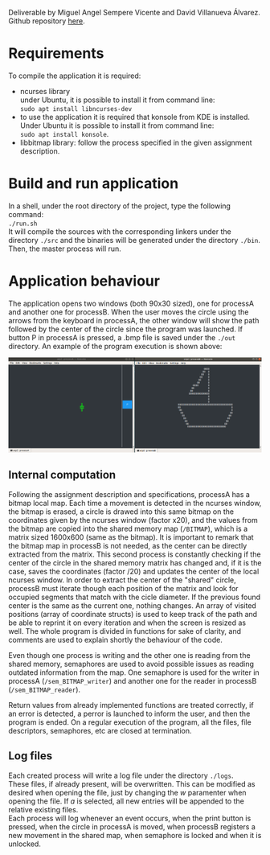 Deliverable by Miguel Angel Sempere Vicente and David Villanueva Álvarez.
Github repository [here](https://github.com/scoobygalleta/arp2/).

# Requirements
To compile the application it is required:
* ncurses library  
  under Ubuntu, it is possible to install it from command line:  
  `sudo apt install libncurses-dev`
* to use the application it is required that konsole from KDE is installed.  
  Under Ubuntu it is possible to install it from command line:  
  `sudo apt install konsole`.
* libbitmap library: follow the process specified in the given assignment description.

# Build and run application
In a shell, under the root directory of the project, type the following command:  
`./run.sh`  
It will compile the sources with the corresponding linkers under the directory `./src` and the binaries will be generated under the directory `./bin`. Then, the master process will run.

# Application behaviour
The application opens two windows (both 90x30 sized), one for processA and another one for processB. When the user moves the circle using the arrows from the keyboard in processA, the other window will show the path followed by the center of the circle since the program was launched. If button P in processA is pressed, a .bmp file is saved under the `./out` directory. An example of the program execution is shown above:

<img title="Execution Test" src="./out/test.png"/>

## Internal computation

Following the assignment description and specifications, processA has a bitmap local map. Each time a movement is detected in the ncurses window, the bitmap is erased, a circle is drawed into this same bitmap on the coordinates given by the ncurses window (factor x20), and the values from the bitmap are copied into the shared memory map (`/BITMAP`), which is a matrix sized 1600x600 (same as the bitmap). It is important to remark that the bitmap map in processB is not needed, as the center can be directly extracted from the matrix. This second process is constantly checking if the center of the circle in the shared memory matrix has changed and, if it is the case, saves the coordinates (factor /20) and updates the center of the local ncurses window. In order to extract the center of the "shared" circle, processB must iterate though each position of the matrix and look for occupied segments that match with the cicle diameter. If the previous found center is the same as the current one, nothing changes. An array of visited positions (array of coordinate structs) is used to keep track of the path and be able to reprint it on every iteration and when the screen is resized as well. The whole program is divided in functions for sake of clarity, and comments are used to explain shortly the behaviour of the code.

Even though one process is writing and the other one is reading from the shared memory, semaphores are used to avoid possible issues as reading outdated information from the map. One semaphore is used for the writer in processA (`/sem_BITMAP_writer`) and another one for the reader in processB (`/sem_BITMAP_reader`). 

Return values from already implemented functions are treated correctly, if an error is detected, a perror is launched to inform the user, and then the program is ended. On a regular execution of the program, all the files, file descriptors, semaphores, etc are closed at termination.

## Log files
Each created process will write a log file under the directory `./logs`.  
These files, if already present, will be overwritten. This can be modified as desired when opening the file, just by changing the *w* paramenter when opening the file. If *a* is selected, all new entries will be appended to the relative existing files.  
Each process will log whenever an event occurs, when the print button is pressed, when the circle in processA is moved, when processB registers a new movement in the shared map, when semaphore is locked and when it is unlocked.

